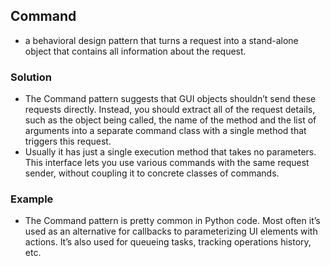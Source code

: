 ## Command
- a behavioral design pattern that turns a request into a stand-alone object that contains all information about the request.

### Solution
- The Command pattern suggests that GUI objects shouldn’t send these requests directly. Instead, you should extract all of the request details, such as the object being called, the name of the method and the list of arguments into a separate command class with a single method that triggers this request.
- Usually it has just a single execution method that takes no parameters. This interface lets you use various commands with the same request sender, without coupling it to concrete classes of commands.

### Example 
- The Command pattern is pretty common in Python code. Most often it’s used as an alternative for callbacks to parameterizing UI elements with actions. It’s also used for queueing tasks, tracking operations history, etc.